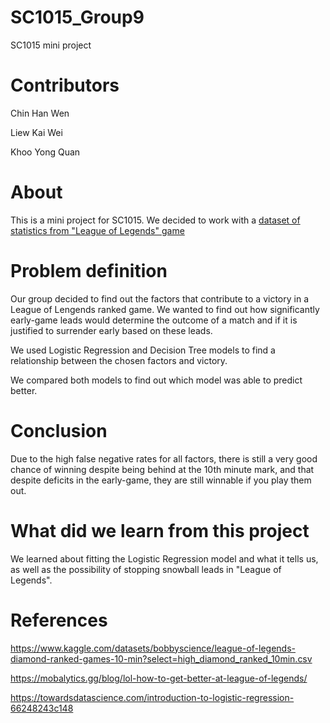 # SC1015_Group9
SC1015 mini project
# Contributors
Chin Han Wen

Liew Kai Wei

Khoo Yong Quan
# About 
This is a mini project for SC1015. We decided to work with a [dataset of statistics from "League of Legends" game](https://www.kaggle.com/datasets/bobbyscience/league-of-legends-diamond-ranked-games-10-min?select=high_diamond_ranked_10min.csv)
# Problem definition
Our group decided to find out the factors that contribute to a victory in a League of Lengends ranked game.
We wanted to find out how significantly early-game leads would determine the outcome of a match and if it is justified to surrender early based on these leads.

We used Logistic Regression and Decision Tree models to find a relationship between the chosen factors and victory.

We compared both models to find out which model was able to predict better.
# Conclusion
Due to the high false negative rates for all factors, there is still a very good chance of winning despite being behind at the 10th minute mark, and that despite deficits in the early-game, they are still winnable if you play them out.
# What did we learn from this project
We learned about fitting the Logistic Regression model and what it tells us, as well as the possibility of stopping snowball leads in "League of Legends".
# References
https://www.kaggle.com/datasets/bobbyscience/league-of-legends-diamond-ranked-games-10-min?select=high_diamond_ranked_10min.csv

https://mobalytics.gg/blog/lol-how-to-get-better-at-league-of-legends/

https://towardsdatascience.com/introduction-to-logistic-regression-66248243c148
